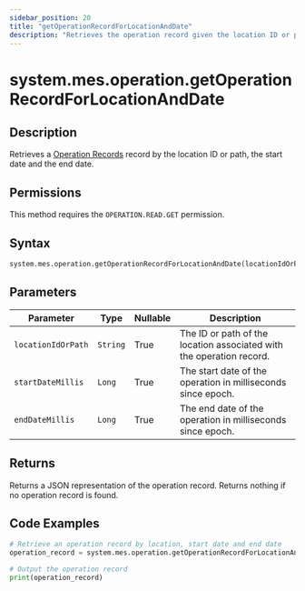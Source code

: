 ```yaml
---
sidebar_position: 20
title: "getOperationRecordForLocationAndDate"
description: "Retrieves the operation record given the location ID or path, the start date and the end date."
---
```


# system.mes.operation.getOperationRecordForLocationAndDate

## Description

Retrieves a [Operation Records](../../data-model/operation-model/operation-record) record by the location ID or path, the start date and the end date.


## Permissions

This method requires the `OPERATION.READ.GET` permission.

## Syntax

```python
system.mes.operation.getOperationRecordForLocationAndDate(locationIdOrPath, startDateMillis, endDateMillis)
```

## Parameters

| Parameter          | Type     | Nullable | Description                                                          |
|--------------------|----------|----------|----------------------------------------------------------------------|
| `locationIdOrPath` | `String` | True     | The ID or path of the location associated with the operation record. |
| `startDateMillis`  | `Long`   | True     | The start date of the operation in milliseconds since epoch.         |
| `endDateMillis`    | `Long`   | True     | The end date of the operation in milliseconds since epoch.           |

## Returns

Returns a JSON representation of the operation record. Returns nothing if no operation record is found.

## Code Examples

```python
# Retrieve an operation record by location, start date and end date
operation_record = system.mes.operation.getOperationRecordForLocationAndDate('01JD7M94CJ-HPEQEJ1F-QA8EQ6VE', 1704067200000, 1735708800000)

# Output the operation record
print(operation_record)
```

